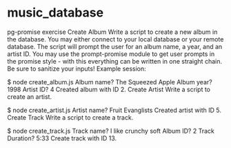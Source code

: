 # music_database
pg-promise exercise
Create Album
Write a script to create a new album in the database. You may either connect to your local database or your remote database. The script will prompt the user for an album name, a year, and an artist ID. You may use the prompt-promise module to get user prompts in the promise style - with this everything can be written in one straight chain. Be sure to sanitize your inputs!
Example session:

$ node create_album.js
Album name?
The Squeezed Apple
Album year?
1998 Artist ID? 4
Created album with ID 2.
Create Artist
Write a script to create an artist.

$ node create_artist.js
Artist name? Fruit Evanglists
Created artist with ID 5.
Create Track
Write a script to create a track.

$ node create_track.js
Track name? I like crunchy soft
Album ID? 2
Track Duration? 5:33
Create track with ID 13.
